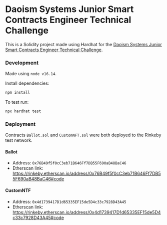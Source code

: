 # Daoism Systems Junior Smart Contracts Engineer Technical Challenge

This is a Solidity project made using Hardhat for the [Daoism Systems Junior Smart Contracts Engineer Technical Challenge](https://gist.github.com/arseneeth/47e01c47312f735ab13e205e8a10887a).

### Development

Made using `node v16.14`.

Install dependencies:

```bash
npm install
```

To test run:

```bash
npx hardhat test
```

### Deployment

Contracts `Ballot.sol` and `CustomNFT.sol` were both deployed to the Rinkeby test network.

#### Ballot

* Address: `0x76B49f5f0cC3eb71B646Ff7DB55F690aB48BaC46`
* Etherscan link: https://rinkeby.etherscan.io/address/0x76B49f5f0cC3eb71B646Ff7DB55F690aB48BaC46#code

#### CustomNTF

* Address: `0x4d1739417D1d65335EF15de5D4c33c7928D43A45`
* Etherscan link: https://rinkeby.etherscan.io/address/0x4d1739417D1d65335EF15de5D4c33c7928D43A45#code
